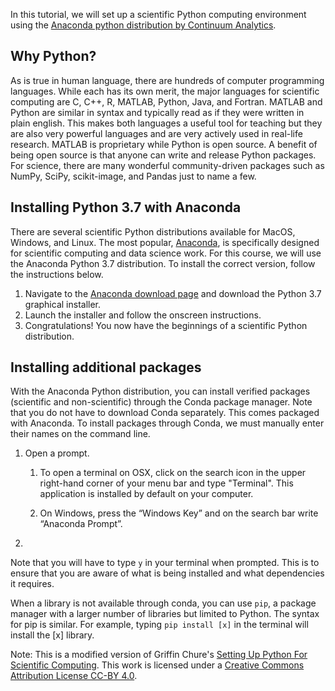 In this tutorial, we will set up a scientific Python computing environment using the [Anaconda python distribution by Continuum Analytics](https://www.continuum.io/downloads).

## Why Python?
As is true in human language, there are hundreds of computer programming languages. While each has its own merit, the major languages for scientific computing are C, C++, R, MATLAB, Python, Java, and Fortran. MATLAB and Python are similar in syntax and typically read as if they were written in plain english. This makes both languages a useful tool for teaching but they are also very powerful languages and are very actively used in real-life research. MATLAB is proprietary while Python is open source. A benefit of being open source is that anyone can write and release Python packages. For science, there are many wonderful community-driven packages such as NumPy, SciPy, scikit-image, and Pandas just to name a few.



## Installing Python 3.7 with Anaconda

There are several scientific Python distributions available for MacOS, Windows, and Linux. The  most popular, [Anaconda](https://www.continuum.io/why-anaconda), is specifically designed for scientific computing and data science work. For this course, we will use the Anaconda Python 3.7 distribution. To install the correct version, follow the instructions below.
1. Navigate to the [Anaconda download page](https://www.anaconda.com/distribution/#download-section) and download the Python 3.7 graphical installer.
2. Launch the installer and follow the onscreen instructions.
3. Congratulations! You now have the beginnings of a scientific Python distribution.


## Installing additional packages
With the Anaconda Python distribution, you can install verified packages (scientific and non-scientific) through the Conda package manager. Note that you do not have to download Conda separately. This comes packaged with Anaconda. To install packages through Conda, we must manually enter their names on the command line.

1. Open  a prompt.
   1. To open a terminal on OSX, click on the search icon in the upper right-hand corner of your menu bar and type "Terminal". This application is installed by default on your computer.

   2. On Windows,  press the “Windows Key” and on the search bar write “Anaconda Prompt”.
2.


Note that you will have to type `y` in your terminal when prompted. This is to ensure that you are aware of what is being installed and what dependencies it requires.

When a library is not available through conda, you can use `pip`, a package manager with a larger number of libraries but limited to Python.  The syntax for pip is similar. For example, typing `pip install [x]` in the terminal will install the [x] library.









Note: This is a modified version of Griffin Chure's [Setting Up Python For Scientific Computing](http://bi1.caltech.edu/code/t0a_setting_up_python.html). This work is licensed under a [Creative Commons Attribution License CC-BY 4.0](https://creativecommons.org/licenses/by/4.0/).
